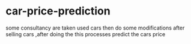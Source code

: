 # car-price-prediction
some consultancy  are taken used cars then do some modifications after selling cars ,after doing the this processes predict the cars price
